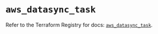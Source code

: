 # `aws_datasync_task`

Refer to the Terraform Registry for docs: [`aws_datasync_task`](https://registry.terraform.io/providers/hashicorp/aws/6.9.0/docs/resources/datasync_task).
